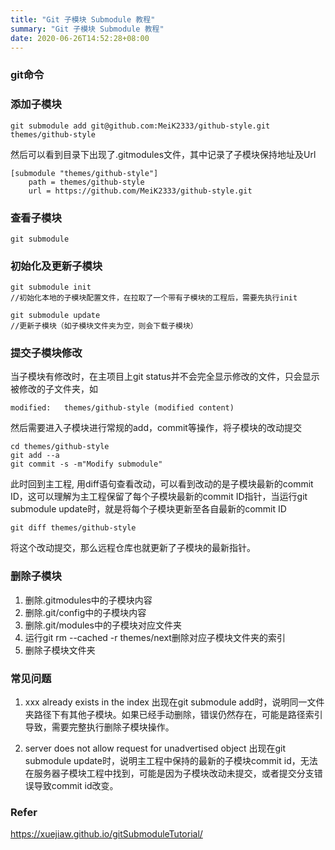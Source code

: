 ```yaml
---
title: "Git 子模块 Submodule 教程"
summary: "Git 子模块 Submodule 教程"
date: 2020-06-26T14:52:28+08:00
---
```



###  git命令

### 添加子模块

``` shell
git submodule add git@github.com:MeiK2333/github-style.git themes/github-style
```
然后可以看到目录下出现了.gitmodules文件，其中记录了子模块保持地址及Url

``` shell
[submodule "themes/github-style"]
	path = themes/github-style
	url = https://github.com/MeiK2333/github-style.git
```

### 查看子模块
``` shell
git submodule
```

### 初始化及更新子模块
``` shell
git submodule init
//初始化本地的子模块配置文件，在拉取了一个带有子模块的工程后，需要先执行init

git submodule update
//更新子模块（如子模块文件夹为空，则会下载子模块）
```

### 提交子模块修改
当子模块有修改时，在主项目上git status并不会完全显示修改的文件，只会显示被修改的子文件夹，如
``` shell
modified:   themes/github-style (modified content)
```
然后需要进入子模块进行常规的add，commit等操作，将子模块的改动提交
``` shell
cd themes/github-style
git add --a
git commit -s -m"Modify submodule"
```

此时回到主工程, 用diff语句查看改动，可以看到改动的是子模块最新的commit ID，这可以理解为主工程保留了每个子模块最新的commit ID指针，当运行git submodule update时，就是将每个子模块更新至各自最新的commit ID

``` shell
git diff themes/github-style
```
将这个改动提交，那么远程仓库也就更新了子模块的最新指针。

### 删除子模块
1. 删除.gitmodules中的子模块内容
2. 删除.git/config中的子模块内容
3. 删除.git/modules中的子模块对应文件夹
4. 运行git rm --cached -r themes/next删除对应子模块文件夹的索引
5. 删除子模块文件夹

### 常见问题

1. xxx already exists in the index
出现在git submodule add时，说明同一文件夹路径下有其他子模块。如果已经手动删除，错误仍然存在，可能是路径索引导致，需要完整执行删除子模块操作。

2. server does not allow request for unadvertised object
出现在git submodule update时，说明主工程中保持的最新的子模块commit id，无法在服务器子模块工程中找到，可能是因为子模块改动未提交，或者提交分支错误导致commit id改变。


### Refer
https://xuejiaw.github.io/gitSubmoduleTutorial/







